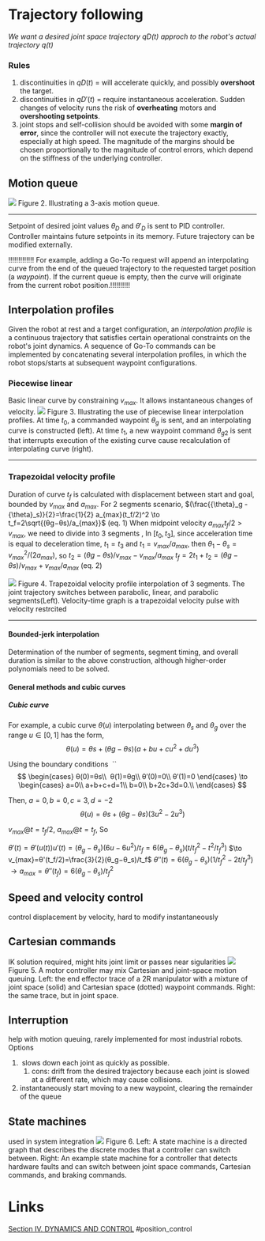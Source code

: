 # Trajectory following

*We want a desired joint space trajectory $qD(t)$ approch to the robot's actual trajectory $q(t)$*
### Rules
1. discontinuities in $qD(t)$ = will accelerate quickly, and possibly **overshoot** the target. 
2. discontinuities in $qD'(t)$ = require instantaneous acceleration. Sudden changes of velocity runs the risk of **overheating** motors and **overshooting setpoints**.
3. joint stops and self-collision should be avoided with some **margin of error**, since the controller will not execute the trajectory exactly, especially at high speed. The magnitude of the margins should be chosen proportionally to the magnitude of control errors, which depend on the stiffness of the underlying controller.

## Motion queue
![](http://motion.cs.illinois.edu/RoboticSystems/figures/control/motion_queue.svg)
Figure 2. Illustrating a 3-axis motion queue.
___________
Setpoint of desired joint values ${\theta}_D$ and ${\theta}'_D$ is sent to PID controller. Controller maintains future setpoints in its memory. Future trajectory can be modified externally.



!!!!!!!!!!!!! For example, adding a Go-To request will append an interpolating curve from the end of the queued trajectory to the requested target position (a _waypoint_). If the current queue is empty, then the curve will originate from the current robot position.!!!!!!!!!!

## Interpolation profiles
Given the robot at rest and a target configuration, an _interpolation profile_ is a continuous trajectory that satisfies certain operational constraints on the robot's joint dynamics. A sequence of Go-To commands can be implemented by concatenating several interpolation profiles, in which the robot stops/starts at subsequent waypoint configurations.
### Piecewise linear
Basic linear curve by constraining $v_{max}$. It allows instantaneous changes of velocity.
![](http://motion.cs.illinois.edu/RoboticSystems/figures/control/linear_interpolation.svg)
Figure 3. Illustrating the use of piecewise linear interpolation profiles. 
	At time $t_0$, a commanded waypoint $θ_g$ is sent, and an interpolating curve is constructed (left). 
	At time $t_1$, a new waypoint command $θ_{g2}$ is sent that interrupts execution of the existing curve cause recalculation of interpolating curve (right). 
___

### Trapezoidal velocity profile
Duration of curve $t_f$ is calculated with displacement between start and goal, bounded by $v_{max}$ and $a_{max}$.
For 2 segments scenario, 
	$(\frac{{\theta}_g -{\theta}_s)}{2}=\frac{1}{2} a_{max}(t_f/2)^2 \to t_f=2\sqrt{(θg−θs)/a_{max}}$ (eq. 1)
When midpoint velocity $a_{max}t_f/2 >v_{max}$, we need to divide into 3 segments ,	
	In $[t_0, t_3]$, since acceleration time is equal to deceleration time, $t_1 = t_3$ and $t_1=v_{max}/a_{max}$, then ${\theta}_1-{\theta}_s =v_{max}^2/(2a_{max})$, so $t_2=(θg−θs)/v_{max}-v_{max}/a_{max}$
	$t_f=2t_1+t_2=(θg−θs)/v_{max}+v_{max}/a_{max}$       (eq. 2)

![](http://motion.cs.illinois.edu/RoboticSystems/figures/control/trapezoidal_velocity_profile.svg)
Figure 4. Trapezoidal velocity profile interpolation of 3 segments.
	The joint trajectory switches between parabolic, linear, and parabolic segments(Left).
	Velocity-time graph is a trapezoidal velocity pulse with velocity restrcited  
___

#### Bounded-jerk interpolation
Determination of the number of segments, segment timing, and overall duration is similar to the above construction, although higher-order polynomials need to be solved.
#### General methods and cubic curves
##### Cubic curve
For example, a cubic curve $θ(u)$ interpolating between $θ_s$ and $θ_g$ over the range $u∈[0,1]$ has the form,
$$
θ(u)=θs+(θg−θs)(a+bu+cu^2+du^3)
$$

Using the boundary conditions 
``
$$
\begin{cases}
θ(0)=θs\\ 
θ(1)=θg\\
θ′(0)=0\\
θ′(1)=0
\end{cases}
\to
\begin{cases}
a=0\\
a+b+c+d=1\\
b=0\\
b+2c+3d=0.\\
\end{cases}
$$

Then, $a=0, b=0, c=3, d=−2$
$$
θ(u)=θs+(θg−θs)(3u^2-2u^3)
$$

$v_{max} @ t=t_f/2$, $a_{max} @ t=t_f$, So 

$θ'(t)=θ'(u(t))u'(t)=(θ_g−θ_s)(6u−6u^2)/t_f=6(θ_g−θ_s)(t/t_f^2−t^2/t_f^3)$
$\to v_{max}=θ'(t_f/2)=\frac{3}{2}(θ_g−θ_s)/t_f$
$θ''(t)=6(θ_g−θ_s)(1/t_f^2−2t/t_f^3)$
$\to a_{max}=θ''(t_f)=6(θ_g−θ_s)/t_f^2$

## Speed and velocity control
control displacement by velocity, hard to modify instantaneously
## Cartesian commands
IK solution required, might hits joint limit or passes near sigularities
![](http://motion.cs.illinois.edu/RoboticSystems/figures/control/cartesian_queuing.svg)
Figure 5. A motor controller may mix Cartesian and joint-space motion queuing.
	Left: the end effector trace of a 2R manipulator with a mixture of joint space (solid) and Cartesian space (dotted) waypoint commands. 
	Right: the same trace, but in joint space.
## Interruption
help with motion queuing, rarely implemented for most industrial robots.
Options
1.  slows down each joint as quickly as possible.
	1. cons: drift from the desired trajectory because each joint is slowed at a different rate, which may cause collisions.
2. instantaneously start moving to a new waypoint, clearing the remainder of the queue
## State machines
used in system integration
![](http://motion.cs.illinois.edu/RoboticSystems/figures/control/state_machine.svg)
Figure 6. 
	Left: A state machine is a directed graph that describes the discrete modes that a controller can switch between. 
	Right: An example state machine for a controller that detects hardware faults and can switch between joint space commands, Cartesian commands, and braking commands.


# Links
[Section IV. DYNAMICS AND CONTROL](http://motion.cs.illinois.edu/RoboticSystems/RobotControl.html#Section-IV.-DYNAMICS-AND-CONTROL)
#position_control
